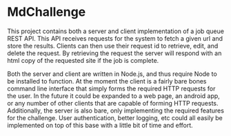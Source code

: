 # MdChallenge

This project contains both a server and client implementation of a job queue REST API.
This API receives requests for the system to fetch a given url and store the results.
Clients can then use their request id to retrieve, edit, and delete the request.
By retrieving the request the server will respond with an html copy of the requested site if the job
is complete.

Both the server and client are written in Node.js, and thus require Node to be installed to function.
At the moment the client is a fairly bare bones command line interface that simply forms the required
HTTP requests for the user. In the future it could be expanded to a web page, an android app, or any
number of other clients that are capable of forming HTTP requests. Additionally, the server is also
bare, only implementing the required features for the challenge. User authentication, better logging,
etc could all easily be implemented on top of this base with a little bit of time and effort.
